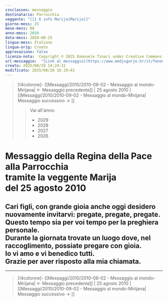 ```yaml
---
cssclasses: messaggio
destinatario: Parrocchia
veggente: "[[1 6 info Marija|Marija]]"
giorno-mess: 25
mese-mess: 08
anno-mess: 2010
data-mess: 2010-08-25
lingua-mess: Italiano
lingua-orig: Croato
approvazione: false
licenza-nota:  Copyright © 2025 Emanuele Tinari under Creative Commons BY-NC-SA 4.0 https://creativecommons.org/licenses/by-nc-sa/4.0/
url-messaggio:  "[Link al messaggio](https://www.medjugorje.hr/it/fenomeno-di-medjugorje/messaggi-della-madonna/?datum=2010-8-25)"
creato: 2025/08/28 14:24:31
modificato: 2025/08/28 16:19:43
---
```


> [!4colonne]- [[Messaggi/2010/2010-08-02 - Messaggio al mondo-Mirijana| ← Messaggio precedente]] | 25 agosto 2010 | [[Messaggi/2010/2010-09-02 - Messaggio al mondo-Mirijana| Messaggio successivo → ]]
>> <span class="verde">Vai all'anno:</span>
>> - 2029
>> - 2028
>> - 2027
>> - 2026
>

# Messaggio della Regina della Pace<br>alla Parrocchia<br>tramite la veggente Marija<br>del 25 agosto 2010

## Cari figli, con grande gioia anche oggi desidero nuovamente invitarvi: pregate, pregate, pregate.<br>Questo tempo sia per voi tempo per la preghiera personale.<br>Durante la giornata trovate un luogo dove, nel raccoglimento, possiate pregare con gioia.<br>Io vi amo e vi benedico tutti.<br>Grazie per aver risposto alla mia chiamata.

***

> [!4colonne]- [[Messaggi/2010/2010-08-02 - Messaggio al mondo-Mirijana| ← Messaggio precedente]] | 25 agosto 2010 | [[Messaggi/2010/2010-09-02 - Messaggio al mondo-Mirijana| Messaggio successivo → ]]
